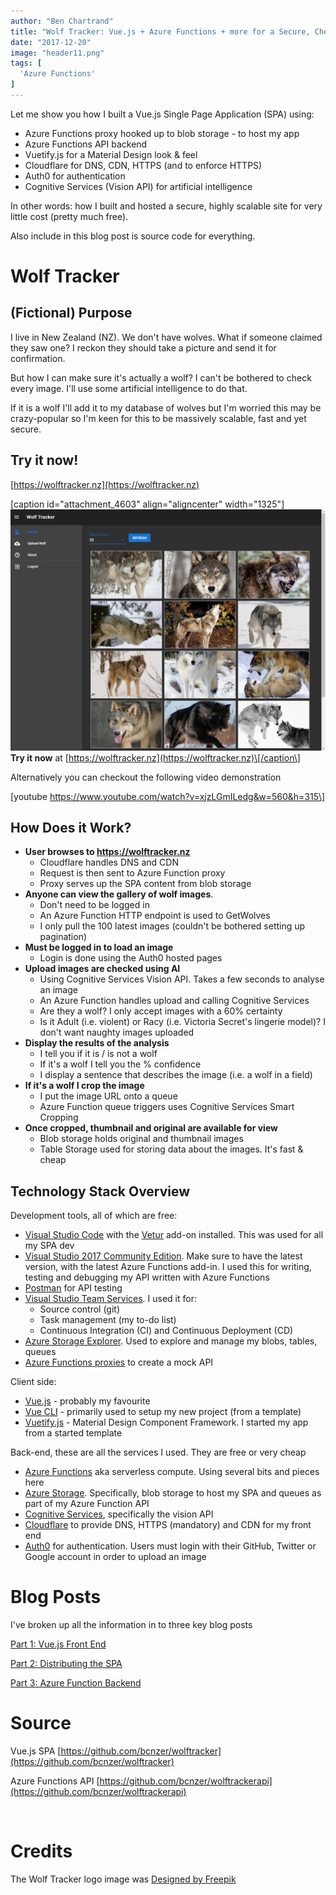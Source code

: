 ```yaml
---
author: "Ben Chartrand"
title: "Wolf Tracker: Vue.js + Azure Functions + more for a Secure, Cheap, Highly Scalable SPA!"
date: "2017-12-20"
image: "header11.png"
tags: [
  'Azure Functions'
]
---
```


Let me show you how I built a Vue.js Single Page Application (SPA) using:

- Azure Functions proxy hooked up to blob storage - to host my app
- Azure Functions API backend
- Vuetify.js for a Material Design look & feel
- Cloudflare for DNS, CDN, HTTPS (and to enforce HTTPS)
- Auth0 for authentication
- Cognitive Services (Vision API) for artificial intelligence

In other words: how I built and hosted a secure, highly scalable site for very little cost (pretty much free).

Also include in this blog post is source code for everything.

# Wolf Tracker

## (Fictional) Purpose

I live in New Zealand (NZ). We don't have wolves. What if someone claimed they saw one? I reckon they should take a picture and send it for confirmation.

But how I can make sure it's actually a wolf? I can't be bothered to check every image. I'll use some artificial intelligence to do that.

If it is a wolf I'll add it to my database of wolves but I'm worried this may be crazy-popular so I'm keen for this to be massively scalable, fast and yet secure.

## Try it now!

[https://wolftracker.nz](https://wolftracker.nz)

\[caption id="attachment\_4603" align="aligncenter" width="1325"\][![2017-12-17_20-28-49.png](images/2017-12-17_20-28-49.png)](https://liftcodeplay.files.wordpress.com/2017/12/2017-12-17_20-28-49.png) **Try it now** at [https://wolftracker.nz](https://wolftracker.nz)\[/caption\]

Alternatively you can checkout the following video demonstration

\[youtube https://www.youtube.com/watch?v=xjzLGmILedg&w=560&h=315\]

## How Does it Work?

- **User browses to https://wolftracker.nz**
    - Cloudflare handles DNS and CDN
    - Request is then sent to Azure Function proxy
    - Proxy serves up the SPA content from blob storage
- **Anyone can view the gallery of wolf images**.
    - Don't need to be logged in
    - An Azure Function HTTP endpoint is used to GetWolves
    - I only pull the 100 latest images (couldn't be bothered setting up pagination)
- **Must be logged in to load an image**
    - Login is done using the Auth0 hosted pages
- **Upload images are checked using AI**
    - Using Cognitive Services Vision API. Takes a few seconds to analyse an image
    - An Azure Function handles upload and calling Cognitive Services
    - Are they a wolf? I only accept images with a 60% certainty
    - Is it Adult (i.e. violent) or Racy (i.e. Victoria Secret's lingerie model)? I don't want naughty images uploaded
- **Display the results of the analysis**
    - I tell you if it is / is not a wolf
    - If it's a wolf I tell you the % confidence
    - I display a sentence that describes the image (i.e. a wolf in a field)
- **If it's a wolf I crop the image**
    - I put the image URL onto a queue
    - Azure Function queue triggers uses Cognitive Services Smart Cropping
- **Once cropped, thumbnail and original are available for view**
    - Blob storage holds original and thumbnail images
    - Table Storage used for storing data about the images. It's fast & cheap

## Technology Stack Overview

Development tools, all of which are free:

- [Visual Studio Code](https://code.visualstudio.com/) with the [Vetur](https://marketplace.visualstudio.com/items?itemName=octref.vetur) add-on installed. This was used for all my SPA dev
- [Visual Studio 2017 Community Edition](https://www.visualstudio.com/downloads/). Make sure to have the latest version, with the latest Azure Functions add-in. I used this for writing, testing and debugging my API written with Azure Functions
- [Postman](https://www.getpostman.com/) for API testing
- [Visual Studio Team Services](https://www.visualstudio.com/team-services/). I used it for:
    - Source control (git)
    - Task management (my to-do list)
    - Continuous Integration (CI) and Continuous Deployment (CD)
- [Azure Storage Explorer](https://azure.microsoft.com/en-us/features/storage-explorer/). Used to explore and manage my blobs, tables, queues
- [Azure Functions proxies](https://docs.microsoft.com/en-us/azure/azure-functions/functions-proxies) to create a mock API

Client side:

- [Vue.js](https://vuejs.org/) - probably my favourite
- [Vue CLI](https://vuejs.org/v2/guide/installation.html) - primarily used to setup my new project (from a template)
- [Vuetify.js](https://vuetifyjs.com/) - Material Design Component Framework. I started my app from a started template

Back-end, these are all the services I used. They are free or very cheap

- [Azure Functions](https://azure.microsoft.com/en-us/services/functions/) aka serverless compute. Using several bits and pieces here
- [Azure Storage](https://azure.microsoft.com/en-us/services/storage/). Specifically, blob storage to host my SPA and queues as part of my Azure Function API
- [Cognitive Services](https://azure.microsoft.com/en-us/services/cognitive-services/), specifically the vision API
- [Cloudflare](https://www.cloudflare.com/) to provide DNS, HTTPS (mandatory) and CDN for my front end
- [Auth0](https://auth0.com/) for authentication. Users must login with their GitHub, Twitter or Google account in order to upload an image

# Blog Posts

I've broken up all the information in to three key blog posts

[Part 1: Vue.js Front End](http://liftcodeplay.com/2017/12/20/wolf-tracker-part-1-vue-js-front-end/)

[Part 2: Distributing the SPA](http://liftcodeplay.com/2017/12/20/wolf-tracker-part-2-distributing-the-spa/)

[Part 3: Azure Function Backend](http://liftcodeplay.com/2017/12/20/wolf-tracker-part-3-azure-function-backend/)

# Source

Vue.js SPA [https://github.com/bcnzer/wolftracker](https://github.com/bcnzer/wolftracker)

Azure Functions API [https://github.com/bcnzer/wolftrackerapi](https://github.com/bcnzer/wolftrackerapi)

 

# Credits

The Wolf Tracker logo image was [Designed by Freepik](http://www.freepik.com)
